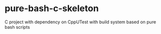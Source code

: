 # pure-bash-c-skeleton
C project with dependency on CppUTest with build system based on pure bash scripts

